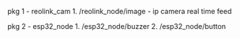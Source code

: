 
pkg 1 - reolink_cam
        1.   /reolink_node/image - ip camera real time feed


pkg 2 - esp32_node
        1. /esp32_node/buzzer
        2. /esp32_node/button
